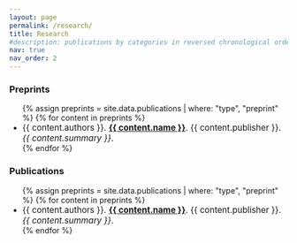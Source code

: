 ```yaml
---
layout: page
permalink: /research/
title: Research
#description: publications by categories in reversed chronological order. generated by jekyll-scholar.
nav: true
nav_order: 2
---
```


<!-- _pages/publications.md -->

<!-- Bibsearch Feature -->
<h3>Preprints</h3>
<ul class="list-group list-group-flush">
  {% assign preprints = site.data.publications | where: "type", "preprint" %}
  {% for content in preprints %}
    <li class="list-group-item">
      <span style="font-size: 0.95rem">
        {{ content.authors }}. 
        <a href="{{ content.url }}" target="_blank"><strong>{{ content.name }}</strong></a>. 
        {{ content.publisher }}. 
        <em>{{ content.summary }}</em>.
      </span>
    </li>
  {% endfor %}
</ul>


<h3>Publications</h3>
<ul class="list-group list-group-flush">
  {% assign preprints = site.data.publications | where: "type", "preprint" %}
  {% for content in preprints %}
    <li class="list-group-item">
      <span style="font-size: 0.95rem">
        {{ content.authors }}. 
        <a href="{{ content.url }}" target="_blank"><strong>{{ content.name }}</strong></a>. 
        {{ content.publisher }}. 
        <em>{{ content.summary }}</em>.
      </span>
    </li>
  {% endfor %}
</ul>


